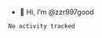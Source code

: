 - 👋 Hi, I’m @zzr997good


<!--START_SECTION:waka-->

```text
No activity tracked
```

<!--END_SECTION:waka-->
<!---
zzr997good/zzr997good is a ✨ special ✨ repository because its `README.md` (this file) appears on your GitHub profile.
You can click the Preview link to take a look at your changes.
--->
